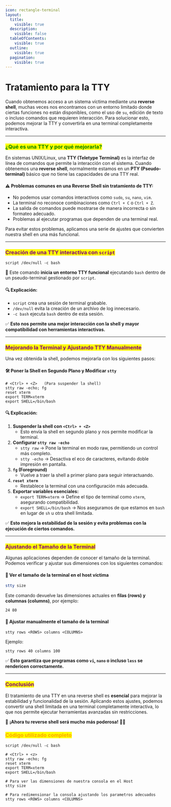```yaml
---
icon: rectangle-terminal
layout:
  title:
    visible: true
  description:
    visible: false
  tableOfContents:
    visible: true
  outline:
    visible: true
  pagination:
    visible: true
---
```


# Tratamiento para la TTY

Cuando obtenemos acceso a un sistema víctima mediante una **reverse shell**, muchas veces nos encontramos con un entorno limitado donde ciertas funciones no están disponibles, como el uso de `su`, edición de texto o incluso comandos que requieren interacción. Para solucionar esto, podemos mejorar la TTY y convertirla en una terminal completamente interactiva.

***

### <mark style="color:green;">**¿Qué es una TTY y por qué mejorarla?**</mark>

En sistemas UNIX/Linux, una **TTY (Teletype Terminal)** es la interfaz de línea de comandos que permite la interacción con el sistema. Cuando obtenemos una **reverse shell**, normalmente estamos en un **PTY (Pseudo-terminal)** básico que no tiene las capacidades de una TTY real.

#### ⚠️ **Problemas comunes en una Reverse Shell sin tratamiento de TTY:**

* No podemos usar comandos interactivos como `sudo`, `su`, `nano`, `vim`.
* La terminal no reconoce combinaciones como `Ctrl + C` o `Ctrl + Z`.
* La salida de comandos puede mostrarse de manera incorrecta o sin formateo adecuado.
* Problemas al ejecutar programas que dependen de una terminal real.

Para evitar estos problemas, aplicamos una serie de ajustes que convierten nuestra shell en una más funcional.

***

### <mark style="color:purple;">**Creación de una TTY interactiva con**</mark><mark style="color:purple;">**&#x20;**</mark><mark style="color:purple;">**`script`**</mark>

```shell
script /dev/null -c bash
```

📌 Este comando **inicia un entorno TTY funcional** ejecutando `bash` dentro de un pseudo-terminal gestionado por `script`.

#### 🔍 **Explicación:**

* `script` crea una sesión de terminal grabable.
* `/dev/null` evita la creación de un archivo de log innecesario.
* `-c bash` ejecuta `bash` dentro de esta sesión.

✅ **Esto nos permite una mejor interacción con la shell y mayor compatibilidad con herramientas interactivas.**

***

### <mark style="color:purple;">**Mejorando la Terminal y Ajustando TTY Manualmente**</mark>

Una vez obtenida la shell, podemos mejorarla con los siguientes pasos:

#### 🛠️ **Poner la Shell en Segundo Plano y Modificar `stty`**

```shell
# <Ctrl> + <Z>   (Para suspender la shell)
stty raw -echo; fg
reset xterm
export TERM=xterm
export SHELL=/bin/bash
```

#### 🔍 **Explicación:**

1. **Suspender la shell con `<Ctrl> + <Z>`**
   * Esto envía la shell en segundo plano y nos permite modificar la terminal.
2. **Configurar `stty raw -echo`**
   * `stty raw` -> Pone la terminal en modo raw, permitiendo un control más completo.
   * `stty -echo` -> Desactiva el eco de caracteres, evitando doble impresión en pantalla.
3. **`fg` (Foreground)**
   * Vuelve a traer la shell a primer plano para seguir interactuando.
4. **`reset xterm`**
   * Restablece la terminal con una configuración más adecuada.
5. **Exportar variables esenciales:**
   * `export TERM=xterm` → Define el tipo de terminal como `xterm`, asegurando compatibilidad.
   * `export SHELL=/bin/bash` → Nos aseguramos de que estamos en `bash` en lugar de `sh` u otra shell limitada.

✅ **Esto mejora la estabilidad de la sesión y evita problemas con la ejecución de ciertos comandos.**

***

### <mark style="color:purple;">**Ajustando el Tamaño de la Terminal**</mark>

Algunas aplicaciones dependen de conocer el tamaño de la terminal. Podemos verificar y ajustar sus dimensiones con los siguientes comandos:

#### 📏 **Ver el tamaño de la terminal en el host víctima**

```sh
stty size
```

Este comando devuelve las dimensiones actuales en **filas (rows) y columnas (columns)**, por ejemplo:

```shell
24 80
```

#### 🔄 **Ajustar manualmente el tamaño de la terminal**

```shell
stty rows <ROWS> columns <COLUMNS>
```

Ejemplo:

```shell
stty rows 40 columns 100
```

✅ **Esto garantiza que programas como `vi`, `nano` o incluso `less` se rendericen correctamente.**

***

### <mark style="color:purple;">**Conclusión**</mark>

El tratamiento de una TTY en una reverse shell es **esencial** para mejorar la estabilidad y funcionalidad de la sesión. Aplicando estos ajustes, podemos convertir una shell limitada en una terminal completamente interactiva, lo que nos permite ejecutar herramientas avanzadas sin restricciones.

🚀 **¡Ahora tu reverse shell será mucho más poderosa!** 🏴‍☠️

### <mark style="color:orange;">Código utilizado completo</mark>

```shell
script /dev/null -c bash
```

```shell
# <Ctrl> + <z>
stty raw -echo; fg
reset xterm
export TERM=xterm
export SHELL=/bin/bash

# Para ver las dimensiones de nuestra consola en el Host
stty size

# Para redimensionar la consola ajustando los parametros adecuados
stty rows <ROWS> columns <COLUMNS>
```
